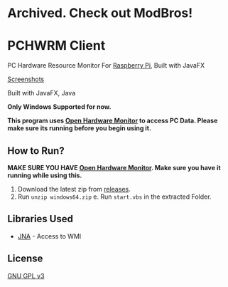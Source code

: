 # Archived. Check out ModBros!
# PCHWRM Client
PC Hardware Resource Monitor For [Raspberry Pi](https://www.raspberrypi.org/), Built with JavaFX

[Screenshots](https://imgur.com/a/4H3YjMH)

Built with JavaFX, Java

**Only Windows Supported for now.**

**This program uses [Open Hardware Monitor](https://openhardwaremonitor.org/) to access PC Data. Please make sure its running before you begin using it.**

## How to Run?

**MAKE SURE YOU HAVE [Open Hardware Monitor](https://openhardwaremonitor.org/). Make sure you have it running while using this.**

1. Download the latest zip from [releases](https://github.com/dubbadhar/PCHWRM_Client/releases).
2. Run `unzip windows64.zip` 
e. Run `start.vbs` in the extracted Folder.

## Libraries Used
* [JNA](https://github.com/java-native-access/jna) - Access to WMI

## License 

[GNU GPL v3](https://github.com/dubbadhar/PCHWRM_Client/blob/master/LICENSE) 


